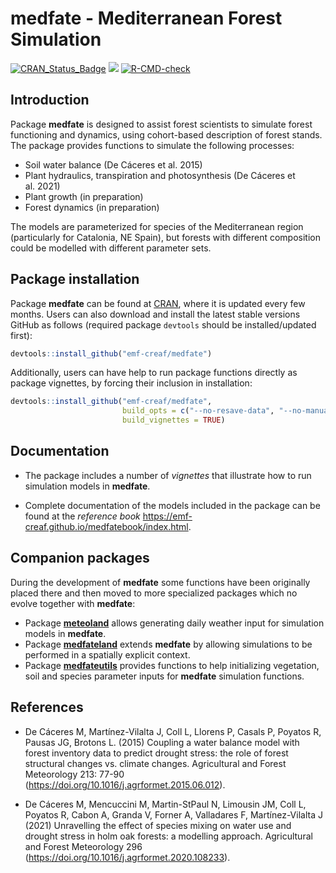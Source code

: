 medfate - Mediterranean Forest Simulation
================

<!-- badges: start -->
[![CRAN\_Status\_Badge](http://www.r-pkg.org/badges/version/medfate)](https://cran.r-project.org/package=medfate)
[![](https://cranlogs.r-pkg.org/badges/medfate)](https://cran.rstudio.com/web/packages/medfate/index.html)
[![R-CMD-check](https://github.com/emf-creaf/medfate/workflows/R-CMD-check/badge.svg)](https://github.com/emf-creaf/medfate/actions)
<!-- badges: end -->

## Introduction

Package **medfate** is designed to assist forest scientists to simulate
forest functioning and dynamics, using cohort-based description of
forest stands. The package provides functions to simulate the following
processes:

-   Soil water balance (De Cáceres et al. 2015)
-   Plant hydraulics, transpiration and photosynthesis (De Cáceres et
    al. 2021)
-   Plant growth (in preparation)
-   Forest dynamics (in preparation)

The models are parameterized for species of the Mediterranean region
(particularly for Catalonia, NE Spain), but forests with different
composition could be modelled with different parameter sets.

## Package installation

Package **medfate** can be found at
[CRAN](https://CRAN.R-project.org/package=medfate), where it is updated
every few months. Users can also download and install the latest stable
versions GitHub as follows (required package `devtools` should be
installed/updated first):

``` r
devtools::install_github("emf-creaf/medfate")
```

Additionally, users can have help to run package functions directly as
package vignettes, by forcing their inclusion in installation:

``` r
devtools::install_github("emf-creaf/medfate", 
                         build_opts = c("--no-resave-data", "--no-manual"),
                         build_vignettes = TRUE)
```

## Documentation

-   The package includes a number of *vignettes* that illustrate how to
    run simulation models in **medfate**.

-   Complete documentation of the models included in the package can be
    found at the *reference book*
    <https://emf-creaf.github.io/medfatebook/index.html>.

## Companion packages

During the development of **medfate** some functions have been
originally placed there and then moved to more specialized packages
which no evolve together with **medfate**:

-   Package [**meteoland**](https://github.com/emf-creaf/meteoland)
    allows generating daily weather input for simulation models in
    **medfate**.
-   Package [**medfateland**](https://github.com/emf-creaf/medfateland)
    extends **medfate** by allowing simulations to be performed in a
    spatially explicit context.
-   Package
    [**medfateutils**](https://github.com/emf-creaf/medfateutils)
    provides functions to help initializing vegetation, soil and species
    parameter inputs for **medfate** simulation functions.

## References

-   De Cáceres M, Martínez-Vilalta J, Coll L, Llorens P, Casals P,
    Poyatos R, Pausas JG, Brotons L. (2015) Coupling a water balance
    model with forest inventory data to predict drought stress: the role
    of forest structural changes vs. climate changes. Agricultural and
    Forest Meteorology 213: 77-90
    (<https://doi.org/10.1016/j.agrformet.2015.06.012>).

-   De Cáceres M, Mencuccini M, Martin-StPaul N, Limousin JM, Coll L,
    Poyatos R, Cabon A, Granda V, Forner A, Valladares F,
    Martínez-Vilalta J (2021) Unravelling the effect of species mixing
    on water use and drought stress in holm oak forests: a modelling
    approach. Agricultural and Forest Meteorology 296
    (<https://doi.org/10.1016/j.agrformet.2020.108233>).
